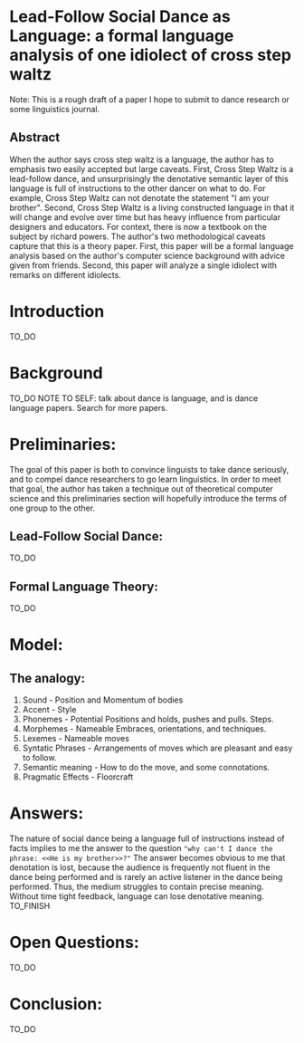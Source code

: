 # Lead-Follow Social Dance as Language: a formal language analysis of one idiolect of cross step waltz 
Note: This is a rough draft of a paper I hope to submit to dance research or some linguistics journal.
## Abstract
When the author says cross step waltz is a language, the author has to emphasis two easily accepted but large caveats. 
First, Cross Step Waltz is a lead-follow dance, and unsurprisingly the denotative semantic layer of this language 
is full of instructions to the other dancer on what to do.
For example, Cross Step Waltz can not denotate the statement "I am your brother".
Second, Cross Step Waltz is a living constructed language in that it will change and evolve over time 
but has heavy influence from particular designers and educators.
For context, there is now a textbook on the subject by richard powers.
The author's two methodological caveats capture that this is a theory paper.
First, this paper will be a formal language analysis based on the author's computer science background with advice given from friends.
Second, this paper will analyze a single idiolect with remarks on different idiolects.

# Introduction
TO_DO
# Background
TO_DO
NOTE TO SELF: talk about dance is language, and is dance language papers. Search for more papers.
# Preliminaries:
The goal of this paper is both to convince linguists to take dance seriously,
and to compel dance researchers to go learn linguistics. 
In order to meet that goal, the author has taken a technique out of theoretical computer science 
and this preliminaries section will hopefully introduce the terms of one group to the other.
## Lead-Follow Social Dance:
TO_DO
## Formal Language Theory:
TO_DO
# Model:
## The analogy:
1. Sound - Position and Momentum of bodies
2. Accent - Style
3. Phonemes - Potential Positions and holds, pushes and pulls. Steps.
4. Morphemes - Nameable Embraces, orientations, and techniques.
5. Lexemes - Nameable moves
6. Syntatic Phrases - Arrangements of moves which are pleasant and easy to follow.
7. Semantic meaning - How to do the move, and some connotations.
8. Pragmatic Effects - Floorcraft
## 

# Answers:
The nature of social dance being a language full of instructions instead of facts implies to me the answer to the question 
```"why can't I dance the phrase: <<He is my brother>>?"``` The answer becomes obvious to me that denotation is lost, 
because the audience is frequently not fluent in the dance being performed 
and is rarely an active listener in the dance being performed.
Thus, the medium struggles to contain precise meaning.
Without time tight feedback, language can lose denotative meaning.
TO_FINISH
# Open Questions:
TO_DO
# Conclusion:
TO_DO
